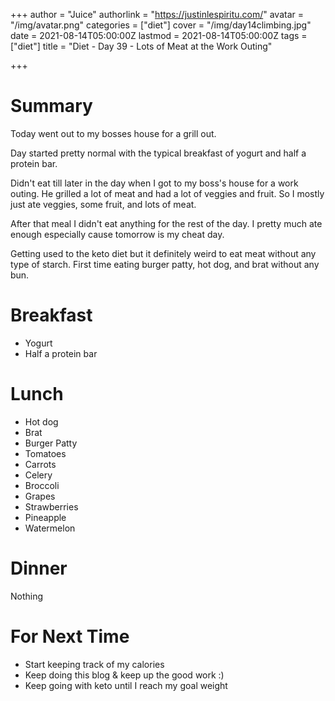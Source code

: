 +++
author = "Juice"
authorlink = "https://justinlespiritu.com/"
avatar = "/img/avatar.png"
categories = ["diet"]
cover = "/img/day14climbing.jpg"
date = 2021-08-14T05:00:00Z
lastmod = 2021-08-14T05:00:00Z
tags = ["diet"]
title = "Diet - Day 39 - Lots of Meat at the Work Outing"

+++
# Summary

Today went out to my bosses house for a grill out.

Day started pretty normal with the typical breakfast of yogurt and half a protein bar.

Didn't eat till later in the day when I got to my boss's house for a work outing.  He grilled a lot of meat and had a lot of veggies and fruit.  So I mostly just ate veggies, some fruit, and lots of meat.  

After that meal I didn't eat anything for the rest of the day.  I pretty much ate enough especially cause tomorrow is my cheat day.

Getting used to the keto diet but it definitely weird to eat meat without any type of starch.  First time eating burger patty, hot dog, and brat without any bun.

# Breakfast

* Yogurt
* Half a protein bar

# Lunch

* Hot dog
* Brat
* Burger Patty
* Tomatoes
* Carrots
* Celery
* Broccoli
* Grapes
* Strawberries
* Pineapple
* Watermelon

# Dinner

Nothing

# For Next Time

* Start keeping track of my calories
* Keep doing this blog & keep up the good work :)
* Keep going with keto until I reach my goal weight